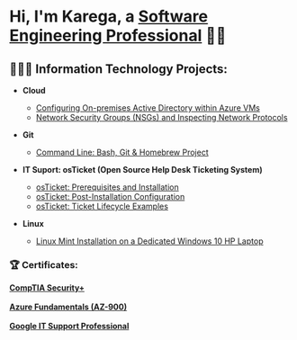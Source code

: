 <h1>Hi, I'm Karega, a <a href="https://www.linkedin.com/in/karega-carrington/">Software Engineering Professional</a> 👋🏾</h1>

<h2>👨🏾‍💻 Information Technology Projects:</h2>

- <b>Cloud</b>
  - [Configuring On-premises Active Directory within Azure VMs](https://github.com/cornerstonian/configure-ad)
  - [Network Security Groups (NSGs) and Inspecting Network Protocols](https://github.com/cornerstonian/azure-network-protocols)

- <b>Git</b>
  - [Command Line: Bash, Git & Homebrew Project](https://github.com/cornerstonian/git-practice)
 
- <b>IT Suport: osTicket (Open Source Help Desk Ticketing System)</b>
  - [osTicket: Prerequisites and Installation](https://github.com/cornerstonian/osticket-prereqs)
  - [osTicket: Post-Installation Configuration](https://github.com/cornerstonian/post-install-config)
  - [osTicket: Ticket Lifecycle Examples](https://github.com/cornerstonian/osTicket-lifecycle)

- <b>Linux</b>
  - [Linux Mint Installation on a Dedicated Windows 10 HP Laptop](https://github.com/cornerstonian/windows-to-linux-mint-install/tree/main)

<b>
<h3>🏆 Certificates:</h3>
<a href="https://www.credly.com/badges/b0502918-25fa-4a43-815f-f4f104b38458/public_url">CompTIA Security+ </a> </br>
  </br>
<a href="https://learn.microsoft.com/en-us/users/voiscorners/transcript/vyex6hy5po051g3">Azure Fundamentals (AZ-900)</a> </br>
  </br>
<a href="https://github.com/user-attachments/assets/35470bc0-3a08-4032-8c11-fb89612d6b0b">Google IT Support Professional</a>
